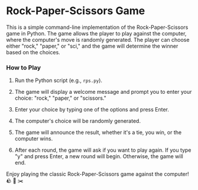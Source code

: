 # Rock-Paper-Scissors Game

This is a simple command-line implementation of the Rock-Paper-Scissors game in Python. The game allows the player to play against the computer, where the computer's move is randomly generated. The player can choose either "rock," "paper," or "sci," and the game will determine the winner based on the choices.

### How to Play

1. Run the Python script (e.g., `rps.py`).

2. The game will display a welcome message and prompt you to enter your choice: "rock," "paper," or "scissors."

3. Enter your choice by typing one of the options and press Enter.

4. The computer's choice will be randomly generated.

5. The game will announce the result, whether it's a tie, you win, or the computer wins.

6. After each round, the game will ask if you want to play again. If you type "y" and press Enter, a new round will begin. Otherwise, the game will end.

Enjoy playing the classic Rock-Paper-Scissors game against the computer! 🪨 📃 ✂️
